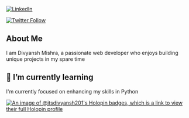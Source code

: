 [![LinkedIn](https://img.shields.io/badge/LinkedIn-Connect-blue)]([https://www.linkedin.com/in/your-linkedin-profile/](https://www.linkedin.com/in/divyanshmishra57/))

[![Twitter Follow](https://img.shields.io/twitter/follow/divyansh400?style=social)]([https://twitter.com/divyansh400](https://twitter.com/divyansh400))




## About Me

I am Divyansh Mishra, a passionate web developer who enjoys building unique projects in my spare time


## 🌱 I’m currently learning

I'm currently focused on enhancing my skills in Python


[![An image of @itsdivyansh201's Holopin badges, which is a link to view their full Holopin profile](https://holopin.me/itsdivyansh201)](https://holopin.io/@itsdivyansh201)
